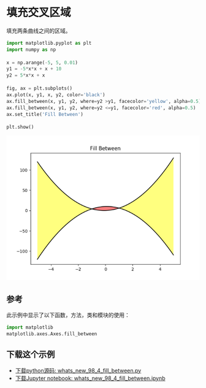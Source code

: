 # 填充交叉区域

填充两条曲线之间的区域。

```python
import matplotlib.pyplot as plt
import numpy as np

x = np.arange(-5, 5, 0.01)
y1 = -5*x*x + x + 10
y2 = 5*x*x + x

fig, ax = plt.subplots()
ax.plot(x, y1, x, y2, color='black')
ax.fill_between(x, y1, y2, where=y2 >y1, facecolor='yellow', alpha=0.5)
ax.fill_between(x, y1, y2, where=y2 <=y1, facecolor='red', alpha=0.5)
ax.set_title('Fill Between')

plt.show()
```

![填充示例](/static/images/gallery/sphx_glr_whats_new_98_4_fill_between_001.png)

## 参考

此示例中显示了以下函数，方法，类和模块的使用：

```python
import matplotlib
matplotlib.axes.Axes.fill_between
```

## 下载这个示例
            
- [下载python源码: whats_new_98_4_fill_between.py](https://matplotlib.org/_downloads/whats_new_98_4_fill_between.py)
- [下载Jupyter notebook: whats_new_98_4_fill_between.ipynb](https://matplotlib.org/_downloads/whats_new_98_4_fill_between.ipynb)